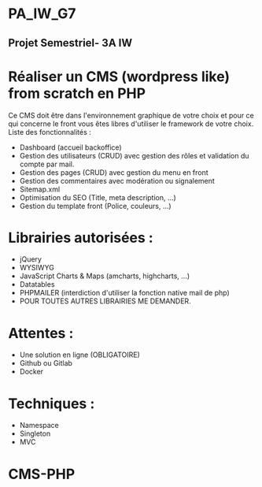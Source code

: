 # PA_IW_G7
## Projet Semestriel- 3A IW

# Réaliser un CMS (wordpress like) from scratch en PHP

Ce CMS doit être dans l'environnement graphique de votre choix et pour ce qui concerne le front vous
êtes libres d'utiliser le framework de votre choix. Liste des fonctionnalités :
-	Dashboard (accueil backoffice)
-	Gestion des utilisateurs (CRUD) avec gestion des rôles et validation du compte par mail.
-	Gestion des pages (CRUD) avec gestion du menu en front
-	Gestion des commentaires avec modération ou signalement
-	Sitemap.xml
-	Optimisation du SEO (Title, meta description, ...)
-	Gestion du template front (Police, couleurs, ...)

# Librairies autorisées :
-	jQuery
-	WYSIWYG
-	JavaScript Charts & Maps (amcharts, highcharts, ...)
-	Datatables
-	PHPMAILER (interdiction d'utiliser la fonction native mail de php)
-	POUR TOUTES AUTRES LIBRAIRIES ME DEMANDER.

# Attentes :
-	Une solution en ligne (OBLIGATOIRE)
-	Github ou Gitlab
-	Docker
  

# Techniques :
-	Namespace
-	Singleton
-	MVC

# CMS-PHP
